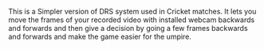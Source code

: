 This is a Simpler version of DRS system used in Cricket matches. It lets you move the frames of your recorded video with installed webcam backwards and forwards and then give a decision by going a few frames backwards and forwards and make the game easier for the umpire.